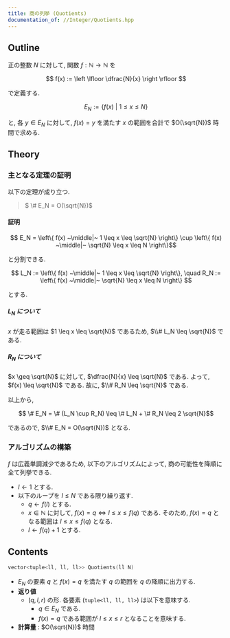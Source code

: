 ```yaml
---
title: 商の列挙 (Quotients)
documentation_of: //Integer/Quotients.hpp
---
```


## Outline

正の整数 $N$ に対して, 関数 $f: \mathbb{N} \to \mathbb{N}$ を

  $$ f(x) := \left \lfloor \dfrac{N}{x} \right \rfloor $$

で定義する.

  $$ E_N := \left\{ f(x) ~\middle|~ 1 \leq x \leq N \right\}$$

と, 各 $y \in E_N$ に対して, $f(x) = y$ を満たす $x$ の範囲を合計で $O(\sqrt{N})$ 時間で求める.

## Theory

### 主となる定理の証明
以下の定理が成り立つ.
> $ \\# E_N = O(\sqrt{N})$

#### 証明

  $$ E_N = \left\{ f(x) ~\middle|~ 1 \leq x \leq \sqrt{N} \right\} \cup \left\{ f(x) ~\middle|~ \sqrt{N} \leq x \leq N \right\}$$

と分割できる.

  $$ L_N := \left\{ f(x) ~\middle|~ 1 \leq x \leq \sqrt{N} \right\}, \quad R_N := \left\{ f(x) ~\middle|~ \sqrt{N} \leq x \leq N \right\} $$

とする.

##### $L_N$ について

$x$ が走る範囲は $1 \leq x \leq \sqrt{N}$ であるため, $\\# L_N \leq \sqrt{N}$ である.

##### $R_N$ について

$x \geq \sqrt{N}$ に対して, $\dfrac{N}{x} \leq \sqrt{N}$ である. よって, $f(x) \leq \sqrt{N}$ である. 故に, $\\# R_N \leq \sqrt{N}$ である.

以上から,

  $$ \# E_N = \# (L_N \cup R_N) \leq \# L_N + \# R_N \leq 2 \sqrt{N}$$

であるので, $\\# E_N = O(\sqrt{N})$ となる.

### アルゴリズムの構築

$f$ は広義単調減少であるため, 以下のアルゴリズムによって, 商の可能性を降順に全て列挙できる.

* $l \gets 1$ とする.
* 以下のループを $l \leq N$ である限り繰り返す.
    * $q \gets f(l)$ とする.
    * $x \in \mathbb{N}$ に対して, $f(x) = q \iff l \leq x \leq f(q)$ である. そのため, $f(x) = q$ となる範囲は $l \leq x \leq f(q)$ となる.
    * $l \gets f(q) + 1$ とする.

## Contents

```cpp
vector<tuple<ll, ll, ll>> Quotients(ll N)
```

* $E_N$ の要素 $q$ と $f(x) = q$ を満たす $q$ の範囲を $q$ の降順に出力する.
* **返り値**
  * $(q, l, r)$ の形. 各要素 (`tuple<ll, ll, ll>`) は以下を意味する.
    * $q \in E_N$ である.
    * $f(x) = q$ である範囲が $l \leq x \leq r$ となることを意味する.
* **計算量** : $O(\sqrt{N})$ 時間